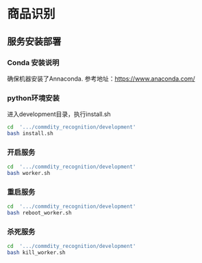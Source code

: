 # 商品识别
## 服务安装部署
###  Conda 安装说明
确保机器安装了Annaconda. 参考地址：https://www.anaconda.com/
### python环境安装
进入development目录，执行install.sh
```bash
cd  '.../commdity_recognition/development'
bash install.sh
```

### 开启服务
```bash
cd  '.../commdity_recognition/development'
bash worker.sh
```

### 重启服务
```bash
cd  '.../commdity_recognition/development'
bash reboot_worker.sh
```

### 杀死服务
```bash
cd  '.../commdity_recognition/development'
bash kill_worker.sh
```
